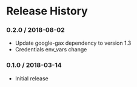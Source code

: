 # Release History

### 0.2.0 / 2018-08-02

* Update google-gax dependency to version 1.3
* Credentials env_vars change

### 0.1.0 / 2018-03-14

* Initial release
